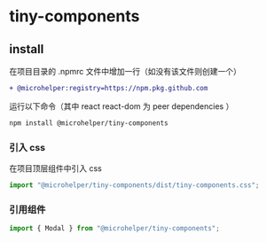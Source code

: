# tiny-components

## install

在项目目录的 .npmrc 文件中增加一行（如没有该文件则创建一个）

```diff
+ @microhelper:registry=https://npm.pkg.github.com
```

运行以下命令（其中 react react-dom 为 peer dependencies ）

```bash
npm install @microhelper/tiny-components
```

### 引入 css

在项目顶层组件中引入 css

```js
import "@microhelper/tiny-components/dist/tiny-components.css";
```

### 引用组件

```js
import { Modal } from "@microhelper/tiny-components";
```
